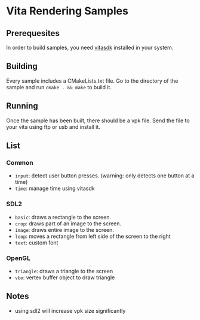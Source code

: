 # Vita Rendering Samples

## Prerequesites

In order to build samples, you need [vitasdk](https://vitasdk.org) installed in your system.

## Building

Every sample includes a CMakeLists.txt file. Go to the directory of the sample and run `cmake . && make` to build it.

## Running

Once the sample has been built, there should be a vpk file. Send the file to your vita using ftp or usb and install it.

## List

### Common
* `input`: detect user button presses. (warning: only detects one button at a time)
* `time`: manage time using vitasdk

### SDL2
* `basic`: draws a rectangle to the screen.
* `crop`: draws part of an image to the screen.
* `image`: draws entire image to the screen.
* `loop`: moves a rectangle from left side of the screen to the right
* `text`: custom font

### OpenGL
* `triangle`: draws a triangle to the screen
* `vbo`: vertex buffer object to draw triangle

## Notes

* using sdl2 will increase vpk size significantly
